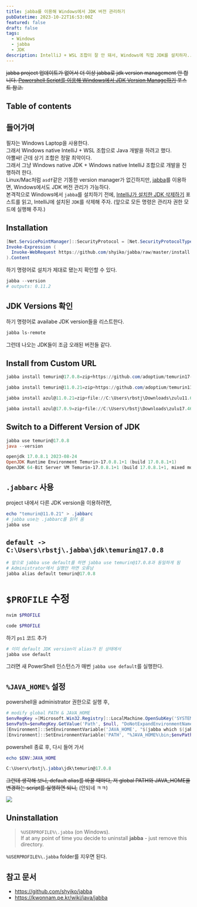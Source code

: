 ```yaml
---
title: jabba를 이용해 Windows에서 JDK 버전 관리하기
pubDatetime: 2023-10-22T16:53:00Z
featured: false
draft: false
tags:
  - Windows
  - jabba
  - JDK
description: IntelliJ + WSL 조합이 잘 안 돼서, Windows에 직접 JDK를 설치하자...
---
```


~~jabba project 업데이트가 없어서 더 이상 jabba로 jdk version management 안 합니다.
[Powershell Script를 이용해 Windows에서 JDK Version Manage하기](switch-multiple-jdk-versions-on-windows.md) 포스트 참고.~~

## Table of contents

## 들어가며

필자는 Windows Laptop을 사용한다.  
그래서 Windows native IntelliJ + WSL 조합으로 Java 개발을 하려고 했다.  
아뿔싸! 근데 상기 조합은 정말 최악이다.  
그래서 그냥 Windows native JDK + Windows native IntelliJ 조합으로 개발을 진행하려 한다.  
Linux/Mac처럼 `asdf`같은 기똥한 version manager가 없긴하지만, [jabba](https://github.com/shyiko/jabba)를 이용하면, Windows에서도 JDK 버전 관리가 가능하다.  
본격적으로 Windows에서 `jabba`를 설치하기 전에, [IntelliJ가 설치한 JDK 삭제하기](remove-jdks-installed-by-intellij.md) 포스트를 읽고, IntelliJ에 설치된 `JDK`를 삭제해 주자.
(앞으로 모든 명령은 관리자 권한 모드에 실행해 주자.)

## Installation

```powershell
[Net.ServicePointManager]::SecurityProtocol = [Net.SecurityProtocolType]::Tls12
Invoke-Expression (
  Invoke-WebRequest https://github.com/shyiko/jabba/raw/master/install.ps1 -UseBasicParsing
).Content
```

하기 명령어로 설치가 제대로 됐는지 확인할 수 있다.

```powershell
jabba --version
# outputs: 0.11.2
```

## JDK Versions 확인

하기 명령어로 availabe JDK version들을 리스트한다.

```powershell
jabba ls-remote
```

그런데 나오는 JDK들이 조금 오래된 버전들 같다.

## Install from Custom URL

```powershell
jabba install temurin@17.0.8=zip+https://github.com/adoptium/temurin17-binaries/releases/download/jdk-17.0.8.1%2B1/OpenJDK17U-jdk_x64_windows_hotspot_17.0.8.1_1.zip
```

```powershell
jabba install temurin@11.0.21=zip+https://github.com/adoptium/temurin11-binaries/releases/download/jdk-11.0.21%2B9/OpenJDK11U-jdk_x64_windows_hotspot_11.0.21_9.zip
```

```powershell
jabba install azul@11.0.21=zip+file://C:\Users\rbstj\Downloads\zulu11.68.17-ca-jdk11.0.21-win_x64.zip
```

```powershell
jabba install azul@17.0.9=zip+file://C:\Users\rbstj\Downloads\zulu17.46.19-ca-jdk17.0.9-win_x64.zip
```

## Switch to a Different Version of JDK

```powershell
jabba use temurin@17.0.8
java --version
```

```powershell
openjdk 17.0.8.1 2023-08-24
OpenJDK Runtime Environment Temurin-17.0.8.1+1 (build 17.0.8.1+1)
OpenJDK 64-Bit Server VM Temurin-17.0.8.1+1 (build 17.0.8.1+1, mixed mode, sharing)
```

## `.jabbarc` 사용

project 내에서 다른 JDK version을 이용하려면,

```powershell
echo "temurin@11.0.21" > .jabbarc
# jabba use는 .jabbarc를 읽어 옴
jabba use
```

## `default -> C:\Users\rbstj\.jabba\jdk\temurin@17.0.8`

```powershell
# 앞으로 jabba use default를 하면 jabba use temurin@17.0.8과 동일하게 됨
# Administrator에서 실행안 하면 오류남
jabba alias default temurin@17.0.8
```

# `$PROFILE` 수정

```powershell
nvim $PROFILE
```

```powershell
code $PROFILE
```

하기 `ps1` 코드 추가

```powershell
# 이미 default JDK version이 alias가 된 상태에서
jabba use default
```

그러면 새 PowerShell 인스턴스가 매번 `jabba use default`를 실행한다.

## `%JAVA_HOME%` 설정

powershell을 administrator 권한으로 실행 후,

```powershell
# modify global PATH & JAVA_HOME
$envRegKey =[Microsoft.Win32.Registry]::LocalMachine.OpenSubKey('SYSTEM\CurrentControlSet\Control\Session Manager\Environment', $true)
$envPath=$envRegKey.GetValue('Path', $null, "DoNotExpandEnvironmentNames").replace('%JAVA_HOME%\bin;', '')
[Environment]::SetEnvironmentVariable('JAVA_HOME', "$(jabba which $(jabba current))", 'Machine')
[Environment]::SetEnvironmentVariable('PATH', "%JAVA_HOME%\bin;$envPath", 'Machine')
```

powershell 종료 후, 다시 들어 가서

```powershell
echo $ENV:JAVA_HOME
```

```powershell
C:\Users\rbstj\.jabba\jdk\temurin@17.0.8
```

~~그런데 생각해 보니, default alias를 바꿀 때마다, 저 global PATH와 JAVA_HOME을 변경하는 script를 실행하면 되니,~~ (안되네 ㅋㅋ)

![](https://res.cloudinary.com/gyunseo-blog/image/upload/v1698669625/manage-jdks-on-windows-using-jabba-1697993673393.jpeg)

## Uninstallation

> `%USERPROFILE%\.jabba` (on Windows).  
> If at any point of time you decide to uninstall **jabba** - just remove this directory.

`%USERPROFILE%\.jabba` folder를 지우면 된다.

## 참고 문서

- <https://github.com/shyiko/jabba>
- <https://kwonnam.pe.kr/wiki/java/jabba>
